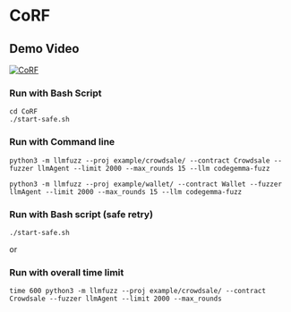# CoRF


## Demo Video
[![CoRF](https://res.cloudinary.com/marcomontalbano/image/upload/v1721658637/video_to_markdown/images/youtube--na0dStb2gfE-c05b58ac6eb4c4700831b2b3070cd403.jpg)](https://youtu.be/na0dStb2gfE "CoRF")


### Run with Bash Script
```
cd CoRF
./start-safe.sh
```
### Run with Command line 
```
python3 -m llmfuzz --proj example/crowdsale/ --contract Crowdsale --fuzzer llmAgent --limit 2000 --max_rounds 15 --llm codegemma-fuzz

python3 -m llmfuzz --proj example/wallet/ --contract Wallet --fuzzer llmAgent --limit 2000 --max_rounds 15 --llm codegemma-fuzz
```
### Run with Bash script (safe retry)
```
./start-safe.sh
```
or
### Run with overall time limit

```
time 600 python3 -m llmfuzz --proj example/crowdsale/ --contract Crowdsale --fuzzer llmAgent --limit 2000 --max_rounds
```


